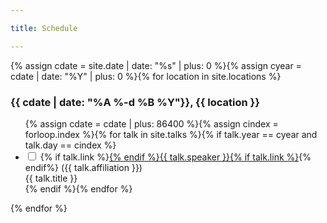```yaml
---

title: Schedule

---
```


{% assign cdate = site.date | date: "%s" | plus: 0 %}{% assign cyear = cdate | date: "%Y" | plus: 0 %}{% for location in site.locations %}
  <h3>{{ cdate | date: "%A %-d %B %Y"}}, {{ location }}</h3>
  <ul class="talks">{% assign cdate = cdate | plus: 86400 %}{% assign cindex = forloop.index %}{% for talk in site.talks %}{% if talk.year == cyear and talk.day == cindex %}
    <li><input id="_{{ talk.day }}_{{ talk.number }}" type="checkbox"> 
    <label class="drop" for="_{{ talk.day }}_{{ talk.number }}">{% if talk.link %}<a href="{{ talk.link }}">{% endif %}{{ talk.speaker }}{% if talk.link %}</a>{% endif%} ({{ talk.affiliation }})</label>
    <div>{{ talk.title }}</div>
    </li>{% endif %}{% endfor %}
  </ul>
{% endfor %}
